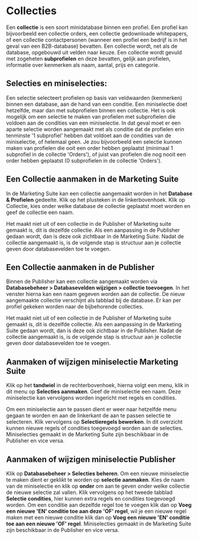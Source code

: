 # Collecties
Een **collectie** is een soort minidatabase binnen een profiel. Een profiel kan
bijvoorbeeld een collectie orders, een collectie gedownloade whitepapers, of
een collectie contactpersonen (wanneer een profiel een bedrijf is in het geval
van een B2B-database) bevatten. Een collectie wordt, net als de database,
opgebouwd uit velden naar keuze. Een collectie wordt gevuld met zogeheten
**subprofielen** en deze bevatten, gelijk aan profielen, informatie over
kenmerken als naam, aantal, prijs en categorie.

## Selecties en miniselecties:
Een selectie selecteert profielen op basis van veldwaarden (kenmerken) binnen
een database, aan de hand van een conditie. Een miniselectie doet hetzelfde,
maar dan met subprofielen binnen een collectie. Het is ook mogelijk om een
selectie te maken van profielen met subprofielen die voldoen aan de condities
van een miniselectie. In dat geval moet er een aparte selectie worden
aangemaakt met als conditie dat de profielen erin tenminste
'1 subprofiel' hebben dat voldoet aan de condities van de miniselectie, of
helemaal geen. Je zou bijvoorbeeld een selectie kunnen maken van profielen die
ooit een order hebben geplaatst (minimaal 1 subprofiel in de collectie
'Orders'), of juist van profielen die nog nooit een order hebben geplaatst
(0 subprofielen in de collectie 'Orders').

## Een Collectie aanmaken in de Marketing Suite
In de Marketing Suite kan een collectie aangemaakt worden in het
**Database & Profielen** gedeelte. Klik op het plusteken in de linkerbovenhoek.
Klik op Collectie, kies onder welke database de collectie geplaatst moet worden
en geef de collectie een naam.

Het maakt niet uit of een collectie in de Publisher of Marketing suite gemaakt
is, dit is dezelfde collectie. Als een aanpassing in de Publisher gedaan wordt,
dan is deze ook zichtbaar in de Marketing Suite. Nadat de collectie aangemaakt
is, is de volgende stap is structuur aan je collectie geven door databasevelden
toe te voegen.

## Een Collectie aanmaken in de Publisher
Binnen de Publisher kan een collectie aangemaakt worden via
**Databasebeheer > Databasevelden wijzigen > collectie toevoegen**. In het
venster hierna kan een naam gegeven worden aan de collectie. De nieuw
aangemaakte collectie verschijnt als tabblad bij de database. Er kan per
profiel gekeken worden naar de bijbehorende collecties.

Het maakt niet uit of een collectie in de Publisher of Marketing suite gemaakt
is, dit is dezelfde collectie. Als een aanpassing in de Marketing Suite gedaan
wordt, dan is deze ook zichtbaar in de Publisher. Nadat de collectie aangemaakt
is, is de volgende stap is structuur aan je collectie geven door databasevelden
toe te voegen.

## Aanmaken of wijzigen miniselectie Marketing Suite
Klik op het **tandwiel** in de rechterbovenhoek, hierna volgt een menu,
klik in dit menu op **Selecties aanmaken**. Geef de miniselectie een naam. Deze
miniselectie kan vervolgens worden ingericht met regels en condities.

Om een miniselectie aan te passen dient er weer naar hetzelfde menu gegaan te
worden en aan de linkerkant de aan te passen selectie te selecteren. Klik
vervolgens op  **Selectieregels bewerken**. In dit overzicht kunnen nieuwe
regels of condities toegevoegd worden aan de selecties. Miniselecties gemaakt
in de Marketing Suite zijn beschikbaar in de Publisher en vice versa.

## Aanmaken of wijzigen miniselectie Publisher
Klik op **Databasebeheer > Selecties beheren**. Om een nieuwe miniselectie te
maken dient er geklikt te worden op **selectie aanmaken**. Kies de naam van de
miniselectie en klik op **onder** om aan te geven onder welke collectie de
nieuwe selectie zal vallen. Klik vervolgens op het tweede tabblad
**Selectie condities**, hier kunnen extra regels en condities toegevoegd worden.
Om een conditie aan dezelfde regel toe te voegen klik dan op
**Voeg een nieuwe 'EN' conditie toe aan deze 'OF' regel**, wil je een nieuwe
regel maken met een nieuwe conditie klik dan op
**Voeg een nieuwe 'EN' conditie toe aan een nieuwe 'OF' regel**. Miniselecties
gemaakt in de Marketing Suite zijn beschikbaar in de Publisher en vice versa.
